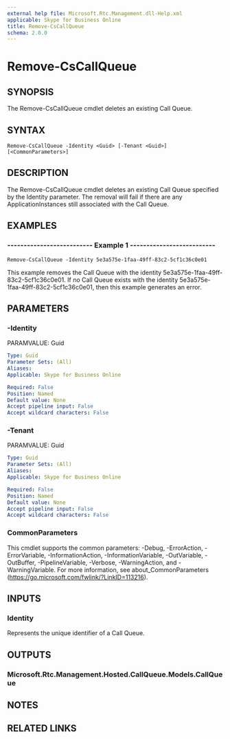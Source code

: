 ```yaml
---
external help file: Microsoft.Rtc.Management.dll-Help.xml
applicable: Skype for Business Online
title: Remove-CsCallQueue
schema: 2.0.0
---
```


# Remove-CsCallQueue

## SYNOPSIS
The Remove-CsCallQueue cmdlet deletes an existing Call Queue.

## SYNTAX

```
Remove-CsCallQueue -Identity <Guid> [-Tenant <Guid>] [<CommonParameters>]
```

## DESCRIPTION
The Remove-CsCallQueue cmdlet deletes an existing Call Queue specified by the Identity parameter. The removal will fail if there are any ApplicationInstances still associated with the Call Queue.

## EXAMPLES

### -------------------------- Example 1 --------------------------
```
Remove-CsCallQueue -Identity 5e3a575e-1faa-49ff-83c2-5cf1c36c0e01
```

This example removes the Call Queue with the identity 5e3a575e-1faa-49ff-83c2-5cf1c36c0e01. If no Call Queue exists with the identity 5e3a575e-1faa-49ff-83c2-5cf1c36c0e01, then this example generates an error.


## PARAMETERS

### -Identity
PARAMVALUE: Guid

```yaml
Type: Guid
Parameter Sets: (All)
Aliases: 
Applicable: Skype for Business Online

Required: False
Position: Named
Default value: None
Accept pipeline input: False
Accept wildcard characters: False
```

### -Tenant
PARAMVALUE: Guid

```yaml
Type: Guid
Parameter Sets: (All)
Aliases: 
Applicable: Skype for Business Online

Required: False
Position: Named
Default value: None
Accept pipeline input: False
Accept wildcard characters: False
```

### CommonParameters
This cmdlet supports the common parameters: -Debug, -ErrorAction, -ErrorVariable, -InformationAction, -InformationVariable, -OutVariable, -OutBuffer, -PipelineVariable, -Verbose, -WarningAction, and -WarningVariable. For more information, see about_CommonParameters (https://go.microsoft.com/fwlink/?LinkID=113216).

## INPUTS

### Identity
Represents the unique identifier of a Call Queue.


## OUTPUTS

### Microsoft.Rtc.Management.Hosted.CallQueue.Models.CallQueue

## NOTES


## RELATED LINKS
